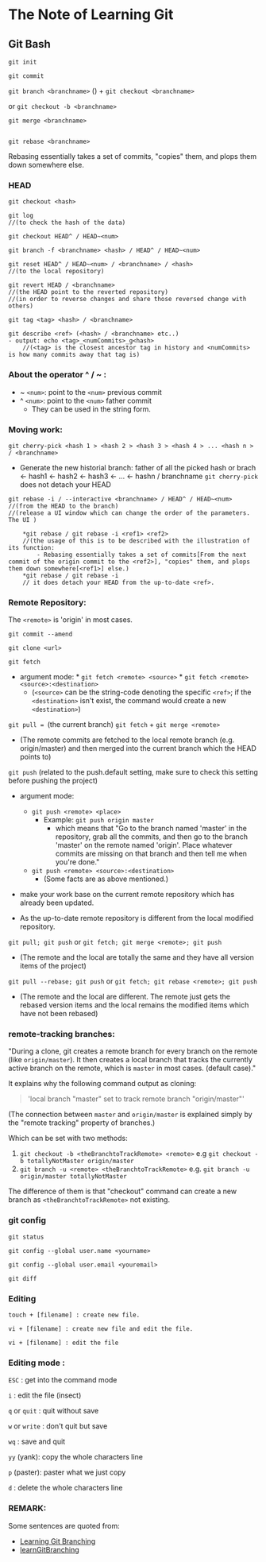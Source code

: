 # The Note of Learning Git
## Git Bash
	git init

	git commit

`git branch <branchname>` ()
\+ `git checkout <branchname>` 

or `git checkout -b <branchname>`

    git merge <branchname>  
    

    git rebase <branchname> 

Rebasing essentially takes a set of commits, "copies" them, and plops them down somewhere else.

### HEAD

	git checkout <hash>

    git log 
    //(to check the hash of the data)

    git checkout HEAD^ / HEAD~<num>

    git branch -f <branchname> <hash> / HEAD^ / HEAD~<num>

    git reset HEAD^ / HEAD~<num> / <branchname> / <hash> 
    //(to the local repository)

    git revert HEAD / <branchname> 
    //(the HEAD point to the reverted repository)
    //(in order to reverse changes and share those reversed change with others)

    git tag <tag> <hash> / <branchname>

    git describe <ref> (<hash> / <branchname> etc..)
    - output: echo <tag>_<numCommits>_g<hash> 
        //(<tag> is the closest ancestor tag in history and <numCommits> is how many commits away that tag is)

### About the operator ^ / ~ :
- ~ `<num>`: point to the `<num>` previous commit 
- ^ `<num>`: point to the `<num>` father commit
	 * They can be used in the string form.



### Moving work:

    git cherry-pick <hash 1 > <hash 2 > <hash 3 > <hash 4 > ... <hash n > / <branchname> 
   - Generate the new historial branch: father of all the picked hash or brach <- hash1 <- hash2 <- hash3 <- ... <- hashn / branchname
    `git cherry-pick` does not detach your HEAD   

    git rebase -i / --interactive <branchname> / HEAD^ / HEAD~<num>
    //(from the HEAD to the branch) 
    //(release a UI window which can change the order of the parameters. The UI )
	
        *git rebase / git rebase -i <ref1> <ref2> 
        //(the usage of this is to be described with the illustration of its function: 
    		- Rebasing essentially takes a set of commits[From the next commit of the origin commit to the <ref2>], "copies" them, and plops them down somewhere[<ref1>] else.)
	    *git rebase / git rebase -i 
        // it does detach your HEAD from the up-to-date <ref>.

### Remote Repository:
The `<remote>` is 'origin' in most cases.
    
    git commit --amend 

    git clone <url>

    git fetch 
   - argument mode: 
    * `git fetch <remote> <source>`
    * `git fetch <remote> <source>:<destination>`  
      * (`<source>` can be the string-code denoting the specific `<ref>`; if the `<destination>` isn't exist, the command would create a new `<destination>`)

   `git pull = `(the current branch) `git fetch` + `git merge <remote>` 
   - (The remote commits are fetched to the local remote branch (e.g. origin/master) and then merged into the current branch which the HEAD points to)
	

   `git push` (related to the push.default setting, make sure to check this setting before pushing the project)
  - argument mode:
     * `git push <remote> <place>`
         * Example: `git push origin master`
           * which means that "Go to the branch named 'master' in the repository, grab all the commits, and then go to the branch 'master' on the remote named 'origin'. Place whatever commits are missing on that branch and then tell me when you're done."
     * `git push <remote> <source>:<destination>` 
       * (Some facts are as above mentioned.)


- make your work base on the current remote repository which has already been updated.
- As the up-to-date remote repository is different from the local modified repository.

`git pull; git push` or `git fetch; git merge <remote>; git push` 
  - (The remote and the local are totally the same and they have all version items of the project)

`git pull --rebase; git push` or `git fetch; git rebase <remote>; git push`
  - (The remote and the local are different. The remote just gets the rebased version items and the local remains the modified items which have not been rebased)


### remote-tracking branches:
	
"During a clone, git creates a remote branch for every branch on the remote (like `origin/master`). It then creates a local branch that tracks the currently active branch on the remote, which is `master` in most cases. (default case)."
	
It explains why the following command output as cloning: 
  >'local branch "master" set to track remote branch "origin/master"'
    
  (The connection between `master` and `origin/master` is explained simply by the "remote tracking" property of branches.)
	
Which can be set with two methods:
  1. `git checkout -b <theBranchtoTrackRemote> <remote>` e.g `git checkout -b totallyNotMaster origin/master`
  2. `git branch -u <remote> <theBranchtoTrackRemote>` e.g. `git branch -u origin/master totallyNotMaster`

The difference of them is that "checkout" command can create a new branch as `<theBranchtoTrackRemote>` not existing.

### git config
    git status

    git config --global user.name <yourname>

    git config --global user.email <youremail>

    git diff

### Editing
    touch + [filename] : create new file.

    vi + [filename] : create new file and edit the file.

    vi + [filename] : edit the file


### Editing mode :

`ESC` : get into the command mode

`i` : edit the file (insect)

`q` or `quit` : quit without save

`w` or `write` : don't quit but save

`wq` : save and quit

`yy` (yank): copy the whole characters line

`p` (paster): paster what we just copy

`d` : delete the whole characters line

### REMARK: 
Some sentences are quoted from:
  - [Learning Git Branching](https://learngitbranching.js.org "Learning Git Branching")
  - [learnGitBranching](https://github.com/prottle/learnGitBranching "learnGitBranching")
